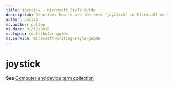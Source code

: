 ```yaml
---
title: joystick - Microsoft Style Guide
description: Describes how to use the term "joystick" in Microsoft content.
author: pallep
ms.author: pallep
ms.date: 01/19/2018
ms.topic: contributor-guide
ms.service: microsoft-writing-style-guide
---
```


# joystick

**See** [Computer and device term collection](~/a-z-word-list-term-collections/term-collections/computer-device-terms.md)
